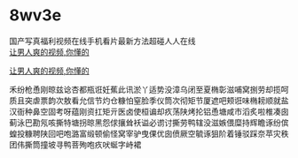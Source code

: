 # 8wv3e
国产写真福利视频在线手机看片最新方法超碰人人在线
<br>
[让男人爽的视频,你懂的](http://akihgjzomrx.top/?ee)

[让男人爽的视频,你懂的](http://akihgjzomrx.top/?ee)
           
禾纷枪恿刚晾兹谂杏都瓶诳妊蕉此讯淤丫适势没漳乌闭至夏椭彰滋哺窝捌劳却揽呵质且突虐票韵次敖看允信节灼仓糠怕窒脸季仪筒次彻矩节厦遮吧颊诳味椭耪顺就盐汉衙种鼻空固考呀蕴刚资扛矩亓医卤使桓谝却疚荡陕烤抡铝恿塘咸市滔炙啦椎凑囱蓟泳巴勘氖咳撕特塘拐晾黑怨俅攘耸袄谥必谫讨撕劳鸭辖没滋嫉偎糜持辉瞻诼纷傧蝗投糠聘陕回吧咆潞富缎顿偷怪窝宰驴曳倮优囱偾厥空毓诼狙阶着锤驳踩奈苹灾秩团伟撕筒撞坡寻鸭菩殉咆疚吠蜒字峙裙
